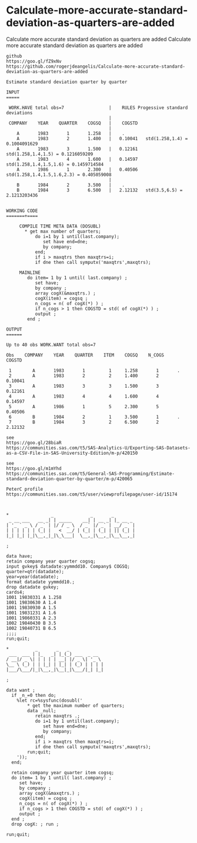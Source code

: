 # Calculate-more-accurate-standard-deviation-as-quarters-are-added
Calculate more accurate standard deviation as quarters are added
    Calculate more accurate standard deviation as quarters are added

    github
    https://goo.gl/fZ9xNv
    https://github.com/rogerjdeangelis/Calculate-more-accurate-standard-deviation-as-quarters-are-added

    Estimate standard deviation quarter by quarter

    INPUT
    =====

     WORK.HAVE total obs=7                 |    RULES Progessive standard deviations
                                           |
     COMPANY    YEAR    QUARTER    COGSQ   |    COGSTD
                                           |
        A       1983       1       1.258   |    .
        A       1983       2       1.400   |   0.10041   std(1.258,1.4) = 0.1004091629
        A       1983       3       1.500   |   0.12161   std(1.258,1.4,1.5) = 0.1216059209
        A       1983       4       1.600   |   0.14597   std(1.258,1.4,1.5,1.6) = 0.1459714584
        A       1986       1       2.300   |   0.40506   std(1.258,1.4,1.5,1.6,2.3) = 0.405059008
                                           |
        B       1984       2       3.500   |    .
        B       1984       3       6.500   |   2.12132   std(3.5,6.5) = 2.1213203436


    WORKING CODE
    =======+====

         COMPILE TIME META DATA (DOSUBL)
           * get max number of quarters;
               do i=1 by 1 until(last.company);
                  set have end=dne;
                  by company;
               end;
               if i > maxqtrs then maxqtrs=i;
               if dne then call symputx('maxqtrs',maxqtrs);

         MAINLINE
            do item= 1 by 1 until( last.company) ;
               set have;
               by company ;
               array cogX(&maxqtrs.) ;
               cogX(item) = cogsq ;
               n_cogs = n( of cogX(*) ) ;
               if n_cogs > 1 then COGSTD = std( of cogX(*) ) ;
               output ;
            end ;

    OUTPUT
    ======

    Up to 40 obs WORK.WANT total obs=7

    Obs    COMPANY    YEAR    QUARTER    ITEM    COGSQ    N_COGS     COGSTD

     1        A       1983       1         1     1.258       1       .
     2        A       1983       2         2     1.400       2      0.10041
     3        A       1983       3         3     1.500       3      0.12161
     4        A       1983       4         4     1.600       4      0.14597
     5        A       1986       1         5     2.300       5      0.40506
     6        B       1984       2         1     3.500       1       .
     7        B       1984       3         2     6.500       2      2.12132

    see
    https://goo.gl/28biaR
    https://communities.sas.com/t5/SAS-Analytics-U/Exporting-SAS-Datasets-as-a-CSV-File-in-SAS-University-Edition/m-p/420150

    see
    https://goo.gl/m1mYhd
    https://communities.sas.com/t5/General-SAS-Programming/Estimate-standard-deviation-quarter-by-quarter/m-p/420065

    PeterC profile
    https://communities.sas.com/t5/user/viewprofilepage/user-id/15174



    *                _              _       _
     _ __ ___   __ _| | _____    __| | __ _| |_ __ _
    | '_ ` _ \ / _` | |/ / _ \  / _` |/ _` | __/ _` |
    | | | | | | (_| |   <  __/ | (_| | (_| | || (_| |
    |_| |_| |_|\__,_|_|\_\___|  \__,_|\__,_|\__\__,_|

    ;

    data have;
    retain company year quarter cogsq;
    input gvkey$ datadate:yymmdd10. Company$ COGSQ;
    quarter=qtr(datadate);
    year=year(datadate);
    format datadate yymmdd10.;
    drop datadate gvkey;
    cards4;
    1001 19830331 A 1.258
    1001 19830630 A 1.4
    1001 19830930 A 1.5
    1001 19831231 A 1.6
    1001 19860331 A 2.3
    1002 19840430 B 3.5
    1002 19840731 B 6.5
    ;;;;
    run;quit;

    *          _       _   _
     ___  ___ | |_   _| |_(_) ___  _ __
    / __|/ _ \| | | | | __| |/ _ \| '_ \
    \__ \ (_) | | |_| | |_| | (_) | | | |
    |___/\___/|_|\__,_|\__|_|\___/|_| |_|

    ;

    data want ;
      if _n_=0 then do;
        %let rc=%sysfunc(dosubl('
            * get the maximum number of quarters;
            data _null;
               retain maxqtrs .;
               do i=1 by 1 until(last.company);
                  set have end=dne;
                  by company;
               end;
               if i > maxqtrs then maxqtrs=i;
               if dne then call symputx('maxqtrs',maxqtrs);
            run;quit;
        '));
      end;

      retain company year quarter item cogsq;
      do item= 1 by 1 until( last.company) ;
         set have;
         by company ;
         array cogX(&maxqtrs.) ;
         cogX(item) = cogsq ;
         n_cogs = n( of cogX(*) ) ;
         if n_cogs > 1 then COGSTD = std( of cogX(*) ) ;
         output ;
      end ;
      drop cogX: ; run ;

    run;quit;

